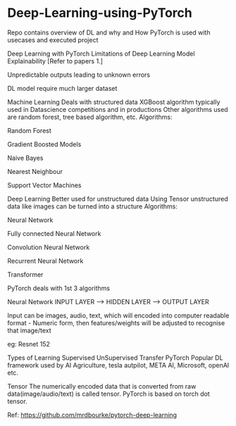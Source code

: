 # Deep-Learning-using-PyTorch
Repo contains overview of DL and why and How PyTorch is used with usecases and executed project

Deep Learning with PyTorch
Limitations of Deep Learning
Model Explainability [Refer to papers 1.]

Unpredictable outputs leading to unknown errors

DL model require much larger dataset

Machine Learning
Deals with structured data
XGBoost algorithm typically used in Datascience competitions and in productions
Other algorithms used are random forest, tree based algorithm, etc.
Algorithms:

Random Forest

Gradient Boosted Models

Naive Bayes

Nearest Neighbour

Support Vector Machines

Deep Learning
Better used for unstructured data
Using Tensor unstructured data like images can be turned into a structure
Algorithms:

Neural Network

Fully connected Neural Network

Convolution Neural Network

Recurrent Neural Network

Transformer

PyTorch deals with 1st 3 algorithms

Neural Network
INPUT LAYER --> HIDDEN LAYER --> OUTPUT LAYER

Input can be images, audio, text, which will encoded into computer readable format - Numeric form, then features/weights will be adjusted to recognise that image/text

eg: Resnet 152

Types of Learning
Supervised
UnSupervised
Transfer
PyTorch
Popular DL framework used by AI Agriculture, tesla autpilot, META AI, Microsoft, openAI etc.

Tensor
The numerically encoded data that is converted from raw data(image/audio/text) is called tensor. PyTorch is based on torch dot tensor.

Ref: https://github.com/mrdbourke/pytorch-deep-learning
